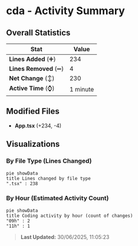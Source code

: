 # cda - Activity Summary 

## Overall Statistics

| Stat                   | Value                                                             |
| ---------------------- | ----------------------------------------------------------------- |
| **Lines Added** (➕)   | 234                                          |
| **Lines Removed** (➖) | 4                                        |
| **Net Change** (↕)    | 230                |
| **Active Time** (⌚)   | 1 minute |


## Modified Files
- **App.tsx** (+234, -4)

## Visualizations

### By File Type (Lines Changed)

```mermaid
pie showData
title Lines changed by file type
".tsx" : 238
```

### By Hour (Estimated Activity Count)

```mermaid
pie showData
title Coding activity by hour (count of changes)
"09h" : 2
"11h" : 1
```


> **Last Updated:** 30/06/2025, 11:05:23